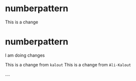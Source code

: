
# numberpattern

This is a change

# numberpattern
I am doing changes

This is a change from `kalout`
This is a change from `Ali-Kalout`

....